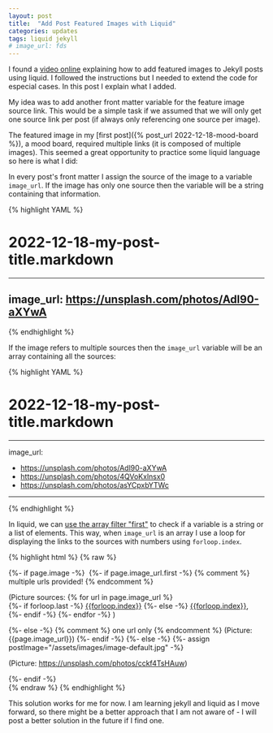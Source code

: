 ```yaml
---
layout: post
title:  "Add Post Featured Images with Liquid"
categories: updates
tags: liquid jekyll
# image_url: fds
---
```


I found a [video online](https://www.youtube.com/watch?v=6oKO-7gsM4s&list=LL&index=1) explaining how to add featured images to Jekyll posts using liquid. I followed the instructions but I needed to extend the code for especial cases. In this post I explain what I added. 

My idea was to add another front matter variable for the feature image source link. This would be a simple task if we assumed that we will only get one source link per post (if always only referencing one source per image).

The featured image in my [first post]({% post_url 2022-12-18-mood-board %}), a mood board, required multiple links (it is composed of multiple images). This seemed a great opportunity to practice some liquid language so here is what I did:

In every post's front matter I assign the source of the image to a variable `image_url`. If the image has only one source then the variable will be a string containing that information.

{% highlight YAML %}
# 2022-12-18-my-post-title.markdown
---
image_url: https://unsplash.com/photos/Adl90-aXYwA
---
{% endhighlight %}

If the image refers to multiple sources then the `image_url` variable will be an array containing all the sources:

{% highlight YAML %}
# 2022-12-18-my-post-title.markdown
---
image_url: 
  - https://unsplash.com/photos/Adl90-aXYwA
  - https://unsplash.com/photos/4QVoKxlnsx0
  - https://unsplash.com/photos/asYCpxbYTWc
---
{% endhighlight %}

In liquid, we can [use the array filter "first"](https://stackoverflow.com/questions/38917552/check-if-variable-is-type-of-string-or-array-in-liquid) to check if a variable is a string or a list of elements. This way, when `image_url` is an array I use a loop for displaying the links to the sources with numbers using `forloop.index`.

{% highlight html %}
{% raw %}
<!-- post.html -->
{%- if page.image -%}
    <img src="{{- page.image | relative_url -}}" alt="" class="featured-image-post">
    {%- if page.image_url.first -%}
      {% comment %} multiple urls provided! {% endcomment %}
      <p>
        (Picture sources: 
        {% for url in page.image_url %}   
          {%- if forloop.last -%}
            <a href="{{url}}">{{forloop.index}}</a>
          {%- else -%}
            <a href="{{url}}">{{forloop.index}}</a>,&nbsp;
          {%- endif -%}
        {%- endfor -%}
        )
      </p>
      {%- else -%}
        {% comment %} one url only {% endcomment %}
        (Picture: {{page.image_url}})
    {%- endif -%}
{%- else -%}
    {%- assign postImage="/assets/images/image-default.jpg" -%}    
    <img src="{{- postImage | relative_url -}}" alt="" class="featured-image-post">
    <p>(Picture: https://unsplash.com/photos/cckf4TsHAuw)</p>
{%- endif -%}    
{% endraw %}
{% endhighlight %}

This solution works for me for now. I am learning jekyll and liquid as I move forward, so there might be a better approach that I am not aware of - I will post a better solution in the future if I find one.
